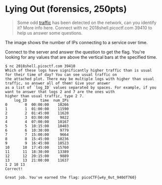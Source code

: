 # Lying Out (forensics, 250pts)

> Some odd [traffic](./assets/traffic.png) has been detected on the network, can you identify it? More info here.
> Connect with nc 2018shell.picoctf.com 39410 to help us answer some questions.

The image shows the number of IPs connecting to a service over time.

Connect to the server and answer the question to get the flag.  You're looking for any values that are above the
vertical bars at the specified time.

```
$ nc 2018shell.picoctf.com 39410
Which of these logs have significantly higher traffic than is usual for their time of day? You can see usual traffic on
the attached plot. There may be multiple logs with higher than usual traffic, so answer all of them! Give your answer
as a list of `log_ID` values separated by spaces. For example, if you want to answer that logs 2 and 7 are the ones with
higher than usual traffic, type 2 7.
    log_ID      time  num_IPs
0        0  00:00:00    10266
1        1  01:00:00    11590
2        2  01:45:00    11620
3        3  03:00:00     9822
4        4  07:00:00    10167
5        5  10:15:00    10403
6        6  10:30:00     9779
7        7  15:00:00     9664
8        8  15:45:00    10236
9        9  16:45:00    10523
10      10  17:45:00    15760
11      11  18:30:00    13389
12      12  20:15:00     9889
13      13  21:00:00    11637
1 2 10 13
Correct!

Great job. You've earned the flag: picoCTF{w4y_0ut_940df760}
```
